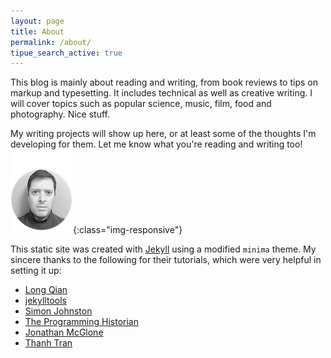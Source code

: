 ```yaml
---
layout: page
title: About
permalink: /about/
tipue_search_active: true
---
```


This blog is mainly about reading and writing, from book reviews to tips on markup and typesetting. It includes technical as well as creative writing. I will cover topics such as popular science, music, film, food and photography. Nice stuff.

My writing projects will show up here, or at least some of the thoughts I'm developing for them. Let me know what you're reading and writing too!  
![profile](/assets/images/profile.png){:class="img-responsive"}

This static site was created with [Jekyll](https://jekyllrb.com/ "Jekyll") using a modified `minima` theme. My sincere thanks to the following for their tutorials, which were very helpful in setting it up:

- [Long Qian](https://longqian.me "Long Qian")
- [jekylltools](https://github.com/jekylltools/jekyll-tipue-search "jekylltools")
- [Simon Johnston](https://simonkjohnston.life/ "Randomizer")
- [The Programming Historian](https://programminghistorian.org/ "The Programming Historian")
- [Jonathan McGlone](http://jmcglone.com/ "Jonathan McGlone")
- [Thanh Tran](https://int3ractive.com/ "int3ractive")
